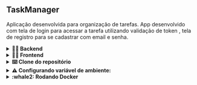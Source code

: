## TaskManager

Aplicação desenvolvida para organização de tarefas. App desenvolvido com tela de login para acessar a tarefa utilizando validação de token , tela de registro para se cadastrar com email e senha.

<details>
  <summary>
    <strong> 👩‍💻 Backend </strong>
  </summary>

  - Construição de uma _API Node Express_ utilizando o _Typescript_

  - Aplicação de arquitetura _MSC_ (Camada de Controller e Service)

  - Utilização do bando de dados **Postgres** com ORM **Prisma**

  - Criação de endpoints no padrão _REST_

  - Validação dos dados com token utilizando _JWT_

  > Documentação: `Backend:` [Clique aqui](https://github.com/Adriana-coderstar/taskManager/blob/main/backend/README.md)

</details>

<details>
  <summary>
    <strong> 👩‍💻 Frontend </strong>
  </summary>

  - Aplicação desenvolvida utilizando _React_ 

  - Requisição api com a biblioteca _Axios_ 

  - Estilização usando a lib _Styled-Components_
  
  Dcoumentação:`Frontend:` [Clique aqui](https://github.com/Adriana-coderstar/taskManager/blob/main/frontend/README.md)

</details>

<details>
  <summary>
    <strong> ⌨️ Clone do repositório </strong>
  </summary>
  
  1. Clone o repositório
      - `git clone git@github.com:Adriana-coderstar/taskManager.git`

  2. Instale as dependências backend
      - `cd backend`
      - `npm install`

  3. Instale as dependências frontend
      - `cd frontend`
      - `npm install`
    
 </details>

 <details>
  <summary>
    <strong> ⚠ Configurando variável de ambiente: </strong>
  </summary>
  
 - Modificar o arquivo `env.example` para `.env`
 
 - Alterar DATABASE_URL="postegres://`USER:PASSWORD`@`HOST`:`PORT`/`NAME_DATABASE`"
 </details>
 
  <details>
  <summary>
    <strong> :whale2: Rodando Docker </strong>
  </summary>
  
 - No terminal utilizar o comando `docker-compose up -d `
  </details>

